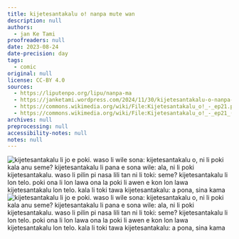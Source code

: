 ```yaml
---
title: kijetesantakalu o! nanpa mute wan
description: null
authors:
  - jan Ke Tami
proofreaders: null
date: 2023-08-24
date-precision: day
tags:
  - comic
original: null
license: CC-BY 4.0
sources:
  - https://liputenpo.org/lipu/nanpa-ma
  - https://janketami.wordpress.com/2024/11/30/kijetesantakalu-o-nanpa-mute-wan/
  - https://commons.wikimedia.org/wiki/File:Kijetesantakalu_o!_-_ep21.png
  - https://commons.wikimedia.org/wiki/File:Kijetesantakalu_o!_-_ep21_(sitelen_pona).png
archives: null
preprocessing: null
accessibility-notes: null
notes: null
---
```


![kijetesantakalu li jo e poki. waso li wile sona: kijetesantakalu o, ni li poki kala anu seme? kijetesantakalu li pana e sona wile: ala, ni li poki kijetesantakalu. waso li pilin pi nasa lili tan ni li toki: seme? kijetesantakalu li lon telo. poki ona li lon lawa ona la poki li awen e kon lon lawa kijetesantakalu lon telo. kala li toki tawa kijetesantakalu: a pona, sina kama](https://upload.wikimedia.org/wikipedia/commons/b/bd/Kijetesantakalu_o%21_-_ep21.png)  
![kijetesantakalu li jo e poki. waso li wile sona: kijetesantakalu o, ni li poki kala anu seme? kijetesantakalu li pana e sona wile: ala, ni li poki kijetesantakalu. waso li pilin pi nasa lili tan ni li toki: seme? kijetesantakalu li lon telo. poki ona li lon lawa ona la poki li awen e kon lon lawa kijetesantakalu lon telo. kala li toki tawa kijetesantakalu: a pona, sina kama](https://upload.wikimedia.org/wikipedia/commons/e/e0/Kijetesantakalu_o%21_-_ep21_%28sitelen_pona%29.png)